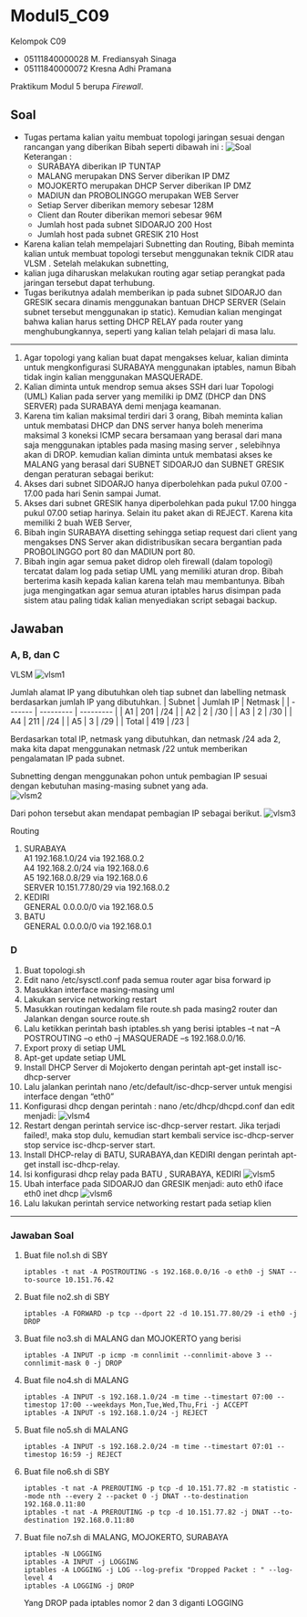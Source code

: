 # Modul5_C09
Kelompok C09
- 05111840000028  M. Frediansyah Sinaga
- 05111840000072  Kresna Adhi Pramana

Praktikum Modul 5 berupa *Firewall*.


## Soal
* Tugas pertama kalian yaitu membuat topologi jaringan sesuai dengan rancangan yang diberikan
    Bibah seperti dibawah ini :
    ![Soal](img/soal.PNG)  
    Keterangan : 
    * SURABAYA diberikan IP TUNTAP
    * MALANG merupakan DNS Server diberikan IP DMZ
    * MOJOKERTO merupakan DHCP Server diberikan IP DMZ
    * MADIUN dan PROBOLINGGO merupakan WEB Server
    * Setiap Server diberikan memory sebesar 128M
    * Client dan Router diberikan memori sebesar 96M
    * Jumlah host pada subnet SIDOARJO 200 Host
    * Jumlah host pada subnet GRESIK 210 Host
* Karena kalian telah mempelajari Subnetting dan Routing, Bibah meminta kalian untuk membuat
    topologi tersebut menggunakan teknik CIDR atau VLSM . Setelah melakukan subnetting,
* kalian juga diharuskan melakukan routing agar setiap perangkat pada jaringan tersebut dapat terhubung.
* Tugas berikutnya adalah memberikan ip pada subnet SIDOARJO dan GRESIK secara dinamis
    menggunakan bantuan DHCP SERVER (Selain subnet tersebut menggunakan ip static). Kemudian
    kalian mengingat bahwa kalian harus setting DHCP RELAY pada router yang menghubungkannya,
    seperti yang kalian telah pelajari di masa lalu.

___

1. Agar topologi yang kalian buat dapat mengakses keluar, kalian diminta untuk mengkonfigurasi
    SURABAYA menggunakan iptables, namun Bibah tidak ingin kalian menggunakan
    MASQUERADE.
2. Kalian diminta untuk mendrop semua akses SSH dari luar Topologi (UML) Kalian pada server
    yang memiliki ip DMZ (DHCP dan DNS SERVER) pada SURABAYA demi menjaga keamanan.
3. Karena tim kalian maksimal terdiri dari 3 orang, Bibah meminta kalian untuk membatasi DHCP
    dan DNS server hanya boleh menerima maksimal 3 koneksi ICMP secara bersamaan yang berasal dari
    mana saja menggunakan iptables pada masing masing server , selebihnya akan di DROP.
    kemudian kalian diminta untuk membatasi akses ke MALANG yang berasal dari SUBNET
    SIDOARJO dan SUBNET GRESIK dengan peraturan sebagai berikut:
4. Akses dari subnet SIDOARJO hanya diperbolehkan pada pukul 07.00 - 17.00 pada hari Senin
    sampai Jumat.
5. Akses dari subnet GRESIK hanya diperbolehkan pada pukul 17.00 hingga pukul 07.00 setiap
    harinya.
    Selain itu paket akan di REJECT.
    Karena kita memiliki 2 buah WEB Server, 
6. Bibah ingin SURABAYA disetting sehingga setiap
    request dari client yang mengakses DNS Server akan didistribusikan secara bergantian pada
    PROBOLINGGO port 80 dan MADIUN port 80.
7. Bibah ingin agar semua paket didrop oleh firewall (dalam topologi) tercatat dalam log pada setiap
    UML yang memiliki aturan drop.
    Bibah berterima kasih kepada kalian karena telah mau membantunya. Bibah juga mengingatkan agar
    semua aturan iptables harus disimpan pada sistem atau paling tidak kalian menyediakan script sebagai
    backup.
    
    
## Jawaban
### A, B, dan C
VLSM
![vlsm1](img/vlsm1.PNG)

Jumlah alamat IP yang dibutuhkan oleh tiap subnet dan labelling netmask berdasarkan jumlah IP yang dibutuhkan.
| Subnet  | Jumlah IP | Netmask   |
| ------- | --------- | --------- |
| A1      | 201       | /24       |
| A2      | 2         | /30       |
| A3      | 2         | /30       |
| A4      | 211       | /24       |
| A5      | 3         | /29       |
| Total   | 419       | /23       |

Berdasarkan total IP, netmask yang dibutuhkan, dan netmask /24 ada 2, maka kita dapat menggunakan netmask /22 untuk memberikan pengalamatan IP pada subnet.

Subnetting dengan menggunakan pohon untuk pembagian IP sesuai dengan kebutuhan masing-masing subnet yang ada.  
![vlsm2](img/vlsm2.PNG)

Dari pohon tersebut akan mendapat pembagian IP sebagai berikut.
![vlsm3](img/vlsm3.PNG)

Routing
1. SURABAYA  
    A1		192.168.1.0/24 via 192.168.0.2  
    A4		192.168.2.0/24 via 192.168.0.6  
    A5		192.168.0.8/29 via 192.168.0.6  
    SERVER	10.151.77.80/29 via 192.168.0.2	 
2. KEDIRI  
    GENERAL	0.0.0.0/0 via 192.168.0.5	
3. BATU  
    GENERAL	0.0.0.0/0 via 192.168.0.1  
    
### D
1. Buat topologi.sh
2. Edit nano /etc/sysctl.conf pada semua router agar bisa forward ip
3. Masukkan interface masing-masing uml
4. Lakukan service networking restart
5. Masukkan routingan kedalam file route.sh pada masing2 router dan Jalankan dengan source route.sh
6. Lalu ketikkan perintah bash iptables.sh yang berisi iptables –t nat –A POSTROUTING –o eth0 –j MASQUERADE –s 192.168.0.0/16.
7. Export proxy di setiap UML
8. Apt-get update setiap UML
9. Install DHCP Server di Mojokerto dengan perintah apt-get install isc-dhcp-server 
10. Lalu jalankan perintah nano /etc/default/isc-dhcp-server untuk mengisi interface dengan “eth0”
11. Konfigurasi dhcp dengan perintah : nano /etc/dhcp/dhcpd.conf dan edit menjadi:
    ![vlsm4](img/vlsm4.PNG)
12. Restart dengan perintah service isc-dhcp-server restart. Jika terjadi failed!, maka stop dulu, kemudian start kembali service isc-dhcp-server stop service isc-dhcp-server        start.
13. Install DHCP-relay di BATU, SURABAYA,dan KEDIRI dengan perintah apt-get install isc-dhcp-relay.
14. Isi konfigurasi dhcp relay pada BATU , SURABAYA, KEDIRI
    ![vlsm5](img/vlsm5.PNG)
15. Ubah interface pada SIDOARJO dan GRESIK menjadi:
     auto eth0
     iface eth0 inet dhcp
     ![vlsm6](img/vlsm6.PNG)
16. Lalu lakukan perintah service networking restart pada setiap klien

___

### Jawaban Soal

1. Buat file no1.sh di SBY  
    ```
    iptables -t nat -A POSTROUTING -s 192.168.0.0/16 -o eth0 -j SNAT --to-source 10.151.76.42
    ```
2. Buat file no2.sh di SBY  
    ```
    iptables -A FORWARD -p tcp --dport 22 -d 10.151.77.80/29 -i eth0 -j DROP
    ```
3. Buat file no3.sh di MALANG dan MOJOKERTO yang berisi   
    ```
    iptables -A INPUT -p icmp -m connlimit --connlimit-above 3 --connlimit-mask 0 -j DROP
    ```
4. Buat file no4.sh di MALANG  
    ```
    iptables -A INPUT -s 192.168.1.0/24 -m time --timestart 07:00 --timestop 17:00 --weekdays Mon,Tue,Wed,Thu,Fri -j ACCEPT
    iptables -A INPUT -s 192.168.1.0/24 -j REJECT 
    ```
5. Buat file no5.sh di MALANG  
    ```
    iptables -A INPUT -s 192.168.2.0/24 -m time --timestart 07:01 --timestop 16:59 -j REJECT
    ```
6. Buat file no6.sh di SBY  
    ```
    iptables -t nat -A PREROUTING -p tcp -d 10.151.77.82 -m statistic --mode nth --every 2 --packet 0 -j DNAT --to-destination 192.168.0.11:80
    iptables -t nat -A PREROUTING -p tcp -d 10.151.77.82 -j DNAT --to-destination 192.168.0.11:80
    ```

7. Buat file no7.sh di MALANG, MOJOKERTO, SURABAYA  
    ```
    iptables -N LOGGING
    iptables -A INPUT -j LOGGING
    iptables -A LOGGING -j LOG --log-prefix "Dropped Packet : " --log-level 4
    iptables -A LOGGING -j DROP
    ```
    Yang DROP pada iptables nomor 2 dan 3 diganti LOGGING
